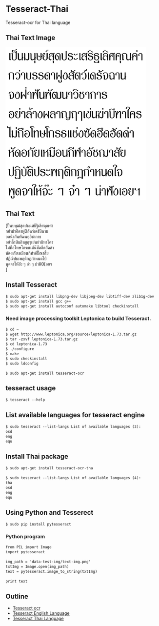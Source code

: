 # Tesseract-Thai
Tesseract-ocr for Thai language

## Thai Text Image  

![Thai text image](https://github.com/mrolarik/Tesseract-Thai/blob/master/data-text-img/thai-text.png)

## Thai Text 

[ปั้นบบุฒ่สุดปธะเสธีฐิเลิศคุณค่า  
กฮ่าปรอีดาฟู0ส้ดว๋เดธับิฉาบ  
ออน่ำกันทัฒนคุอิชากาธ  
อย่าลี้าป๋ผถิาญฤๆเย่นยำบิทาไคธ  
ไม่ทีอโทษโกรธเเซ่น๊ซัดอึดอัดด่า  
หัด๏กัยเหมือนกิทำอัปั๊ณาสี้ย  
ปฏิฌิปธะพฤดิกฏกําหนดไบิ  
พูดจาไหัอัะ ๆ อ่า ๆ ปาฟั0[อยฯ  
]

## Install Tesseract
```
$ sudo apt-get install libpng-dev libjpeg-dev libtiff-dev zlib1g-dev  
$ sudo apt-get install gcc g++  
$ sudo apt-get install autoconf automake libtool checkinstall  
```

### Need image processing toolkit Leptonica to build Tesseract.  
```
$ cd ~  
$ wget http://www.leptonica.org/source/leptonica-1.73.tar.gz  
$ tar -zxvf leptonica-1.73.tar.gz  
$ cd leptonica-1.73  
$ ./configure  
$ make  
$ sudo checkinstall  
$ sudo ldconfig  

$ sudo apt-get install tesseract-ocr  
```

## tesseract usage  
```
$ tesseract --help  
```

## List available languages for tesseract engine  
```
$ sudo tesseract --list-langs List of available languages (3):  
osd  
eng  
equ   
```

## Install Thai package
```
$ sudo apt-get install tesseract-ocr-tha 

$ sudo tesseract --list-langs List of available languages (4):  
tha  
osd  
eng  
equ   
```

## Using Python and Tesserect
```
$ sudo pip install pytesseract
```

### Python program
```
from PIL import Image
import pytesseract

img_path = 'data-test-img/text-img.png'
txtImg = Image.open(img_path)
text = pytesseract.image_to_string(txtImg)

print text
```

## Outline
- [Tesseract ocr](https://github.com/mrolarik/Tesseract-Thai/blob/master/tesseract-ocr.ipynb)  
- [Tesseract English Language](https://github.com/mrolarik/Tesseract-Thai/blob/master/tesseract-ocr-English-language.ipynb)  
- [Tesseract Thai Language](https://github.com/mrolarik/Tesseract-Thai/blob/master/tesseract-ocr-Thai-language.ipynb)  
